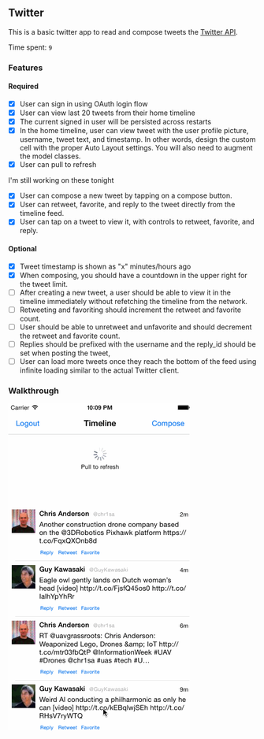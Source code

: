 ## Twitter

This is a basic twitter app to read and compose tweets the [Twitter API](https://apps.twitter.com/).

Time spent: `9`

### Features

#### Required

- [x] User can sign in using OAuth login flow
- [x] User can view last 20 tweets from their home timeline
- [x] The current signed in user will be persisted across restarts
- [x] In the home timeline, user can view tweet with the user profile picture, username, tweet text, and timestamp.  In other words, design the custom cell with the proper Auto Layout settings.  You will also need to augment the model classes.
- [x] User can pull to refresh

I'm still working on these tonight
- [x] User can compose a new tweet by tapping on a compose button.
- [x] User can retweet, favorite, and reply to the tweet directly from the timeline feed.
- [x] User can tap on a tweet to view it, with controls to retweet, favorite, and reply.

#### Optional

- [x] Tweet timestamp is shown as "x" minutes/hours ago
- [x] When composing, you should have a countdown in the upper right for the tweet limit.
- [ ] After creating a new tweet, a user should be able to view it in the timeline immediately without refetching the timeline from the network.
- [ ] Retweeting and favoriting should increment the retweet and favorite count.
- [ ] User should be able to unretweet and unfavorite and should decrement the retweet and favorite count.
- [ ] Replies should be prefixed with the username and the reply_id should be set when posting the tweet,
- [ ] User can load more tweets once they reach the bottom of the feed using infinite loading similar to the actual Twitter client.

### Walkthrough

![Video Walkthrough](twitter.gif)
